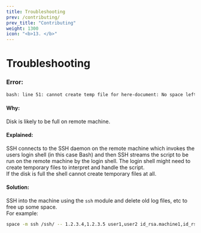 ```yaml
---
title: Troubleshooting
prev: /contributing/
prev_title: "Contributing"
weight: 1300
icon: "<b>13. </b>"
---
```


# Troubleshooting

### Error:  
```sh
bash: line 51: cannot create temp file for here-document: No space left on device
```  

#### Why:
Disk is likely to be full on remote machine.  

#### Explained:  
SSH connects to the SSH daemon on the remote machine which invokes the users login shell (in this case Bash) and then SSH streams the script to be run on the remote machine by the login shell. The login shell might need to create temporary files to interpret and handle the script.  
If the disk is full the shell cannot create temporary files at all.

#### Solution:  
SSH into the machine using the `ssh` module and delete old log files, etc
to free up some space.  
For example:  
```sh
space -m ssh /ssh/ -- 1.2.3.4,1.2.3.5 user1,user2 id_rsa.machine1,id_rsa.machine2
```
